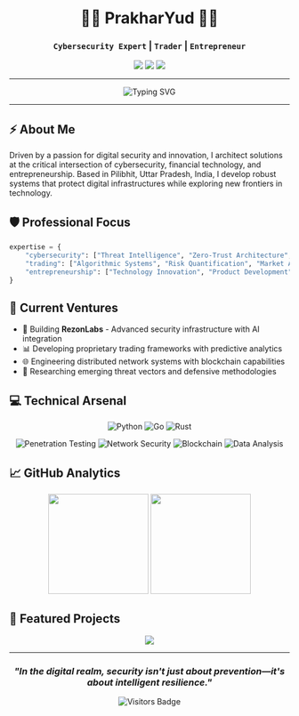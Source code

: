 <div align="center">
  
# 👨‍💻 PrakharYud 👨‍💻

### `Cybersecurity Expert` | `Trader` | `Entrepreneur`

<a href="https://github.com/Rezonlabs-Tech"><img src="https://img.shields.io/badge/Organization-Rezonlabs--Tech-0066ff?style=for-the-badge&logo=github&logoColor=white"></a>
<a href=""><img src="https://img.shields.io/badge/Website-RezonLabs-00cc99?style=for-the-badge&logo=react&logoColor=white"></a>
<a href="https://x.com/PrakharYud"><img src="https://img.shields.io/badge/Twitter-@PrakharYud-1DA1F2?style=for-the-badge&logo=twitter&logoColor=white"></a>

</div>

---

<div align="center">
  <img src="https://readme-typing-svg.herokuapp.com?font=JetBrains+Mono&weight=600&size=22&pause=1000&color=0066FF&center=true&vCenter=true&random=false&width=435&lines=Innovating+Security+Solutions;Building+Resilient+Systems;Architecting+Digital+Assets;Transforming+Technology" alt="Typing SVG" />
</div>

---

## ⚡ About Me

Driven by a passion for digital security and innovation, I architect solutions at the critical intersection of cybersecurity, financial technology, and entrepreneurship. Based in Pilibhit, Uttar Pradesh, India, I develop robust systems that protect digital infrastructures while exploring new frontiers in technology.

## 🛡️ Professional Focus

```python
expertise = {
    "cybersecurity": ["Threat Intelligence", "Zero-Trust Architecture", "Vulnerability Research", "Security Automation"],
    "trading": ["Algorithmic Systems", "Risk Quantification", "Market Analysis", "Digital Assets"],
    "entrepreneurship": ["Technology Innovation", "Product Development", "Strategic Growth", "Digital Transformation"]
}
```

## 🚀 Current Ventures

- 🔐 Building **RezonLabs** - Advanced security infrastructure with AI integration
- 📊 Developing proprietary trading frameworks with predictive analytics
- 🌐 Engineering distributed network systems with blockchain capabilities
- 🔬 Researching emerging threat vectors and defensive methodologies

## 💻 Technical Arsenal

<div align="center">
  
![Python](https://img.shields.io/badge/Python-Expert-3776AB?style=flat-square&logo=python&logoColor=white)
![Go](https://img.shields.io/badge/Go-Proficient-00ADD8?style=flat-square&logo=go&logoColor=white)
![Rust](https://img.shields.io/badge/Rust-Intermediate-000000?style=flat-square&logo=rust&logoColor=white)

![Penetration Testing](https://img.shields.io/badge/Penetration_Testing-Expert-red?style=flat-square&logo=hackaday&logoColor=white)
![Network Security](https://img.shields.io/badge/Network_Security-Advanced-blue?style=flat-square&logo=cisco&logoColor=white)
![Blockchain](https://img.shields.io/badge/Blockchain-Proficient-121D33?style=flat-square&logo=bitcoin&logoColor=white)
![Data Analysis](https://img.shields.io/badge/Data_Analysis-Advanced-4B275F?style=flat-square&logo=tableau&logoColor=white)

</div>

## 📈 GitHub Analytics

<div align="center">
  <img height="180em" src="https://github-readme-stats.vercel.app/api?username=PrakharYud&show_icons=true&theme=tokyonight&include_all_commits=true&count_private=true"/>
  <img height="180em" src="https://github-readme-stats.vercel.app/api/top-langs/?username=PrakharYud&layout=compact&langs_count=7&theme=tokyonight"/>
</div>

## 🔗 Featured Projects

<div align="center">
  <a href="https://github.com/RezonAi-Tech/rezonlabs">
    <img align="center" src="https://github-readme-stats.vercel.app/api/pin/?username=RezonAi-Tech&repo=rezonlabs&theme=tokyonight" />
  </a>
</div>

---

<div align="center">
  
### *"In the digital realm, security isn't just about prevention—it's about intelligent resilience."*
 <img src="https://api.visitorbadge.io/api/visitors?path=PrakharYud&label=Visitors&labelColor=%23000000&countColor=%2300FFF0" alt="Visitors Badge" />

</div>